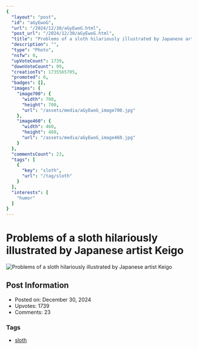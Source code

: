 ```yaml
---
{
  "layout": "post",
  "id": "aGyEwoG",
  "url": "/2024/12/30/aGyEwoG.html",
  "post_url": "/2024/12/30/aGyEwoG.html",
  "title": "Problems of a sloth hilariously illustrated by Japanese artist Keigo",
  "description": "",
  "type": "Photo",
  "nsfw": 0,
  "upVoteCount": 1739,
  "downVoteCount": 99,
  "creationTs": 1735565705,
  "promoted": 0,
  "badges": [],
  "images": {
    "image700": {
      "width": 700,
      "height": 700,
      "url": "/assets/media/aGyEwoG_image700.jpg"
    },
    "image460": {
      "width": 460,
      "height": 460,
      "url": "/assets/media/aGyEwoG_image460.jpg"
    }
  },
  "commentsCount": 23,
  "tags": [
    {
      "key": "sloth",
      "url": "/tag/sloth"
    }
  ],
  "interests": [
    "humor"
  ]
}
---
```


# Problems of a sloth hilariously illustrated by Japanese artist Keigo

![Problems of a sloth hilariously illustrated by Japanese artist Keigo](/assets/media/aGyEwoG_image700.jpg)

## Post Information

- Posted on: December 30, 2024
- Upvotes: 1739
- Comments: 23

### Tags

- [sloth](/tag/sloth)
